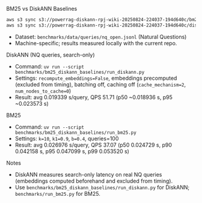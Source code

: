 BM25 vs DiskANN Baselines

```bash
aws s3 sync s3://powerrag-diskann-rpj-wiki-20250824-224037-194d640c/bm25_rpj_wiki/index_en_only/ benchmarks/data/indices/bm25_index/
aws s3 sync s3://powerrag-diskann-rpj-wiki-20250824-224037-194d640c/diskann_rpj_wiki/ benchmarks/data/indices/diskann_rpj_wiki/
```

- Dataset: `benchmarks/data/queries/nq_open.jsonl` (Natural Questions)
- Machine-specific; results measured locally with the current repo.

DiskANN (NQ queries, search-only)
- Command: `uv run --script benchmarks/bm25_diskann_baselines/run_diskann.py`
- Settings: `recompute_embeddings=False`, embeddings precomputed (excluded from timing), batching off, caching off (`cache_mechanism=2`, `num_nodes_to_cache=0`)
- Result: avg 0.019339 s/query, QPS 51.71 (p50 ~0.018936 s, p95 ~0.023573 s)

BM25
- Command: `uv run --script benchmarks/bm25_diskann_baselines/run_bm25.py`
- Settings: `k=10`, `k1=0.9`, `b=0.4`, queries=100
- Result: avg 0.026976 s/query, QPS 37.07 (p50 0.024729 s, p90 0.042158 s, p95 0.047099 s, p99 0.053520 s)

Notes
- DiskANN measures search-only latency on real NQ queries (embeddings computed beforehand and excluded from timing).
- Use `benchmarks/bm25_diskann_baselines/run_diskann.py` for DiskANN; `benchmarks/run_bm25.py` for BM25.
